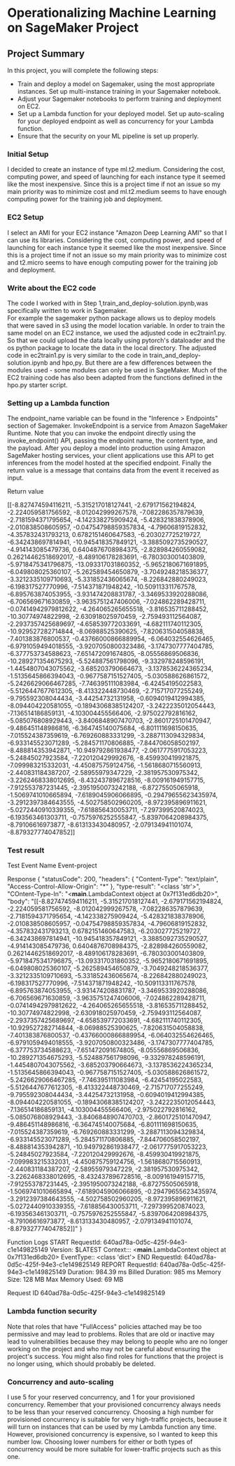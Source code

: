 # Operationalizing Machine Learning on SageMaker Project

## Project Summary
In this project, you will complete the following steps:

- Train and deploy a model on Sagemaker, using the most appropriate instances. Set up multi-instance training in your Sagemaker notebook.
- Adjust your Sagemaker notebooks to perform training and deployment on EC2.
- Set up a Lambda function for your deployed model. Set up auto-scaling for your deployed endpoint as well as concurrency for your Lambda function.
- Ensure that the security on your ML pipeline is set up properly.

### Initial Setup

I decided to create an instance of type ml.t2.medium. Considering the cost, computing power, and speed 
of launching for each instance type it seemed like the most inexpensive. Since this is a project time if not
an issue so my main priority was to minimize cost and ml.t2.medium seems to have enough computing power for the 
training job and deployment.


### EC2 Setup

I select an AMI for your EC2 instance "Amazon Deep Learning AMI" so that I can use its libraries. Considering the cost, 
computing power, and speed of launching for each instance type it seemed like the most inexpensive. Since this is a 
project time if not an issue so my main priority was to minimize cost and t2.micro seems to have enough computing 
power for the training job and deployment.

### Write about the EC2 code

The code I worked with in Step 1,train_and_deploy-solution.ipynb,was specifically written to work in Sagemaker.  
For example the sagemaker python package allows us to deploy models that were saved in s3 using the model location
variable. In order to train the same model on an EC2 instance, we used the adjusted code in ec2train1.py. So that we
could upload the data locally using pytorch's dataloader and the os python package to locate the data in the local 
directory. The adjusted code in ec2train1.py is very similar to the code in train_and_deploy-solution.ipynb and hpo,py.
But there are a few differences between the modules used - some modules can only be used in SageMaker. Much of the EC2 
training code has also been adapted from the functions defined in the hpo.py starter script.

### Setting up a Lambda function

The endpoint_name variable can be found  in the "Inference > Endpoints" section of Sagemaker. InvokeEndpoint is a
service from Amazon SageMaker Runtime. Note that you can invoke the endpoint directly using the invoke_endpoint() API, 
passing the endpoint name, the content type, and the payload. After you deploy a model into production using Amazon 
SageMaker hosting services, your client applications use this API to get inferences from the model hosted at the 
specified endpoint. Finally the return value is a message that contains data from the event it received as input.

Return value

[[-8.827474594116211, -5.315217018127441, -2.679171562194824, -2.224059581756592, -8.012042999267578, -7.082286357879639, 
-2.7181594371795654, -4.142338275909424, -5.428321838378906, -2.010838508605957, -0.04754798859357834, -4.79606819152832, 
-4.357832431793213, 0.6782151460647583, -6.203027725219727, -6.342438697814941, -10.945418357849121, -3.3885092735290527, 
-4.914143085479736, 0.6404876708984375, -2.828984260559082, 0.26214462518692017, -8.489106178283691, -6.780303001403809, 
-5.9718475341796875, -13.093317031860352, -5.9652180671691895, -6.049808025360107, -5.262589454650879, -3.7049248218536377, 
-3.3212335109710693, -5.331852436065674, -8.226842880249023, -6.198317527770996, -7.514371871948242, -10.509113311767578, 
-6.895763874053955, -3.931474208831787, -3.3469533920288086, -6.706569671630859, -3.9635751247406006, -7.024862289428711, 
-0.07414942979812622, -4.264065265655518, -3.816535711288452, -10.30774974822998, -2.630918025970459, -2.759493112564087, 
-2.2937357425689697, -4.658539772033691, -4.682111740112305, -10.929527282714844, -8.06988525390625, -7.820631504058838, 
-7.401383876800537, -0.43766000866889954, -6.064032554626465, -6.9791059494018555, -3.9207050800323486, -3.1747307777404785, 
-6.377753734588623, -7.651472091674805, -8.05556869506836, -10.289271354675293, -5.524887561798096, -9.332978248596191, 
-1.4454807043075562, -3.685203790664673, -3.1378536224365234, -1.5135645866394043, -0.9677587151527405, -5.030588626861572, 
-5.2426629066467285, -7.746395111083984, -6.42454195022583, -5.5126447677612305, -8.413322448730469, -2.715717077255249, 
-9.795592308044434, -3.44254732131958, -0.6094019412994385, -8.094404220581055, -0.18943068385124207, -3.2422235012054443, 
-7.136514186859131, -4.103004455566406, -2.975022792816162, -5.085076808929443, -3.8406848907470703, -2.8601725101470947, 
-9.486451148986816, -6.364745140075684, -6.801111698150635, -7.015524387359619, -6.769260883331299, -3.2887113094329834, 
-6.933145523071289, -5.284571170806885, -7.844706058502197, -8.488814353942871, -10.949792861938477, -2.0617775917053223, 
-5.24845027923584, -7.220120429992676, -8.459930419921875, -7.099983215332031, -4.450875759124756, -1.5618680715560913, 
-2.440831184387207, -2.58955979347229, -2.381957530975342, -3.2262468338012695, -8.432437896728516, -8.009161949157715, 
-7.912553787231445, -2.3951950073242188, -6.87275505065918, -1.5069741010665894, -7.6189045906066895, -0.29479655623435974, 
-3.2912397384643555, -4.502758502960205, -8.972395896911621, -5.0272440910339355, -7.618856430053711, -7.297399520874023, 
-6.193563461303711, -0.7575976252555847, -5.8397064208984375, -8.79106616973877, -8.613133430480957, -2.079134941101074, 
-8.879327774047852]]

### Test result

Test Event Name
Event-project

Response
{
  "statusCode": 200,
  "headers": {
    "Content-Type": "text/plain",
    "Access-Control-Allow-Origin": "*"
  },
  "type-result": "<class 'str'>",
  "COntent-Type-In": "<__main__.LambdaContext object at 0x7f131ed6db20>",
  "body": "[[-8.827474594116211, -5.315217018127441, -2.679171562194824, -2.224059581756592, -8.012042999267578, -7.082286357879639, -2.7181594371795654, -4.142338275909424, -5.428321838378906, -2.010838508605957, -0.04754798859357834, -4.79606819152832, -4.357832431793213, 0.6782151460647583, -6.203027725219727, -6.342438697814941, -10.945418357849121, -3.3885092735290527, -4.914143085479736, 0.6404876708984375, -2.828984260559082, 0.26214462518692017, -8.489106178283691, -6.780303001403809, -5.9718475341796875, -13.093317031860352, -5.9652180671691895, -6.049808025360107, -5.262589454650879, -3.7049248218536377, -3.3212335109710693, -5.331852436065674, -8.226842880249023, -6.198317527770996, -7.514371871948242, -10.509113311767578, -6.895763874053955, -3.931474208831787, -3.3469533920288086, -6.706569671630859, -3.9635751247406006, -7.024862289428711, -0.07414942979812622, -4.264065265655518, -3.816535711288452, -10.30774974822998, -2.630918025970459, -2.759493112564087, -2.2937357425689697, -4.658539772033691, -4.682111740112305, -10.929527282714844, -8.06988525390625, -7.820631504058838, -7.401383876800537, -0.43766000866889954, -6.064032554626465, -6.9791059494018555, -3.9207050800323486, -3.1747307777404785, -6.377753734588623, -7.651472091674805, -8.05556869506836, -10.289271354675293, -5.524887561798096, -9.332978248596191, -1.4454807043075562, -3.685203790664673, -3.1378536224365234, -1.5135645866394043, -0.9677587151527405, -5.030588626861572, -5.2426629066467285, -7.746395111083984, -6.42454195022583, -5.5126447677612305, -8.413322448730469, -2.715717077255249, -9.795592308044434, -3.44254732131958, -0.6094019412994385, -8.094404220581055, -0.18943068385124207, -3.2422235012054443, -7.136514186859131, -4.103004455566406, -2.975022792816162, -5.085076808929443, -3.8406848907470703, -2.8601725101470947, -9.486451148986816, -6.364745140075684, -6.801111698150635, -7.015524387359619, -6.769260883331299, -3.2887113094329834, -6.933145523071289, -5.284571170806885, -7.844706058502197, -8.488814353942871, -10.949792861938477, -2.0617775917053223, -5.24845027923584, -7.220120429992676, -8.459930419921875, -7.099983215332031, -4.450875759124756, -1.5618680715560913, -2.440831184387207, -2.58955979347229, -2.381957530975342, -3.2262468338012695, -8.432437896728516, -8.009161949157715, -7.912553787231445, -2.3951950073242188, -6.87275505065918, -1.5069741010665894, -7.6189045906066895, -0.29479655623435974, -3.2912397384643555, -4.502758502960205, -8.972395896911621, -5.0272440910339355, -7.618856430053711, -7.297399520874023, -6.193563461303711, -0.7575976252555847, -5.8397064208984375, -8.79106616973877, -8.613133430480957, -2.079134941101074, -8.879327774047852]]"
}

Function Logs
START RequestId: 640ad78a-0d5c-425f-94e3-c1e149825149 Version: $LATEST
Context::: <__main__.LambdaContext object at 0x7f131ed6db20>
EventType:: <class 'dict'>
END RequestId: 640ad78a-0d5c-425f-94e3-c1e149825149
REPORT RequestId: 640ad78a-0d5c-425f-94e3-c1e149825149	Duration: 984.39 ms	Billed Duration: 985 ms	Memory Size: 128 MB	Max Memory Used: 69 MB

Request ID
640ad78a-0d5c-425f-94e3-c1e149825149

### Lambda function security

Note that roles that have "FullAccess" policies attached may be too permissive and may lead 
to problems. Roles that are old or inactive may lead to vulnerabilities because they may belong 
to people who are no longer working on the project and who may not be careful about ensuring 
the project's success. You might also find roles for functions that the project is no longer 
using, which should probably be deleted.

### Concurrency and auto-scaling

I use 5 for your reserved concurrency, and 1 for your provisioned concurrency. 
Remember that your provisioned concurrency always needs to be less than your reserved 
concurrency. Choosing a high number for provisioned concurrency is suitable for very 
high-traffic projects, because it will turn on instances that can be used by my Lambda 
function any time. However, provisioned concurrency is expensive, so I wanted to 
keep this number low. Choosing lower numbers for either or both types of concurrency would 
be more suitable for lower-traffic projects such as this one.